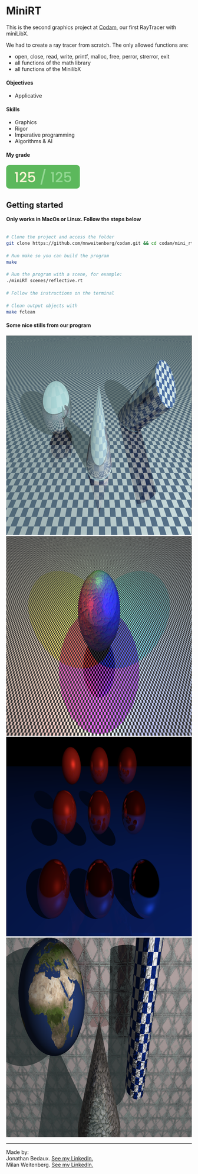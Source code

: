 # MiniRT
This is the second graphics project at [Codam](codam.nl), our first RayTracer with miniLibX.

We had to create a ray tracer from scratch. The only allowed functions are:
- open, close, read, write, printf, malloc, free, perror, strerror, exit
- all functions of the math library
- all functions of the MinilibX


#### Objectives
- Applicative

#### Skills
- Graphics
- Rigor
- Imperative programming
- Algorithms & AI

#### My grade
<img src="../img/score125.png" width="200" height="64"/>


## Getting started
**Only works in MacOs or Linux. Follow the steps below**
```bash

# Clone the project and access the folder
git clone https://github.com/mnweitenberg/codam.git && cd codam/mini_rt

# Run make so you can build the program
make

# Run the program with a scene, for example:
./miniRT scenes/reflective.rt

# Follow the instructions on the terminal

# Clean output objects with
make fclean

```

#### Some nice stills from our program
<img src="img/checkers.png" alt="Stills" width="960" height="540">
<img src="img/colored_lights.png" alt="Stills" width="960" height="540">
<img src="img/reflective.png" alt="Stills" width="960" height="540">
<img src="img/textures.png" alt="Stills" width="960" height="540">


---

Made by:  
Jonathan Bedaux. [See my LinkedIn.](https://www.linkedin.com/in/jonathan-bedaux-62629466/)  
Milan Weitenberg. [See my LinkedIn.](https://www.linkedin.com/in/mnweitenberg/)
